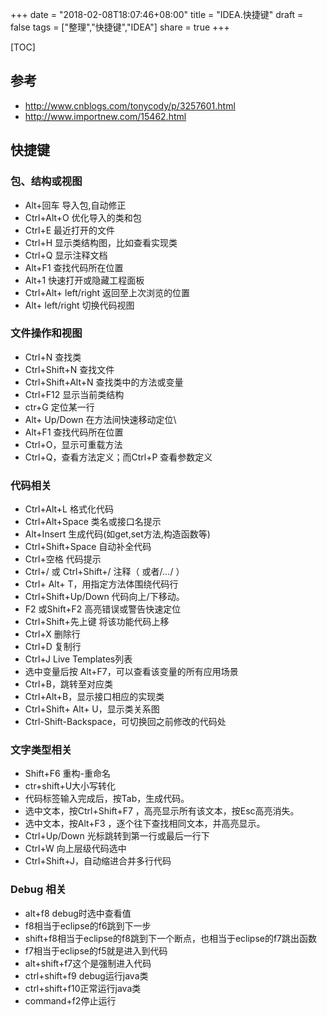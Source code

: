 +++
date = "2018-02-08T18:07:46+08:00"
title = "IDEA.快捷键"
draft = false
tags = ["整理","快捷键","IDEA"]
share = true
+++


[TOC]

## 参考
- http://www.cnblogs.com/tonycody/p/3257601.html
- http://www.importnew.com/15462.html


## 快捷键

### 包、结构或视图
- Alt+回车 导入包,自动修正
- Ctrl+Alt+O 优化导入的类和包
- Ctrl+E 最近打开的文件
- Ctrl+H 显示类结构图，比如查看实现类
- Ctrl+Q 显示注释文档
- Alt+F1 查找代码所在位置
- Alt+1 快速打开或隐藏工程面板
- Ctrl+Alt+ left/right 返回至上次浏览的位置
- Alt+ left/right 切换代码视图

### 文件操作和视图
- Ctrl+N   查找类
- Ctrl+Shift+N 查找文件
- Ctrl+Shift+Alt+N 查找类中的方法或变量
- Ctrl+F12 显示当前类结构
- ctr+G 定位某一行
- Alt+ Up/Down 在方法间快速移动定位\
- Alt+F1 查找代码所在位置
- Ctrl+O，显示可重载方法
- Ctrl+Q，查看方法定义；而Ctrl+P 查看参数定义

### 代码相关
- Ctrl+Alt+L  格式化代码
- Ctrl+Alt+Space 类名或接口名提示
- Alt+Insert 生成代码(如get,set方法,构造函数等)
- Ctrl+Shift+Space 自动补全代码
- Ctrl+空格 代码提示
- Ctrl+/ 或 Ctrl+Shift+/  注释（ 或者/*...*/ ）
- Ctrl+ Alt+ T，用指定方法体围绕代码行
- Ctrl+Shift+Up/Down 代码向上/下移动。
- F2 或Shift+F2 高亮错误或警告快速定位
- Ctrl+Shift+先上键 将该功能代码上移
- Ctrl+X 删除行
- Ctrl+D 复制行
- Ctrl+J Live Templates列表
- 选中变量后按 Alt+F7，可以查看该变量的所有应用场景
- Ctrl+B，跳转至对应类
- Ctrl+Alt+B，显示接口相应的实现类
- Ctrl+Shift+ Alt+ U，显示类关系图
- Ctrl-Shift-Backspace，可切换回之前修改的代码处

### 文字类型相关
- Shift+F6  重构-重命名
- ctr+shift+U大小写转化
- 代码标签输入完成后，按Tab，生成代码。
- 选中文本，按Ctrl+Shift+F7 ，高亮显示所有该文本，按Esc高亮消失。
- 选中文本，按Alt+F3 ，逐个往下查找相同文本，并高亮显示。
- Ctrl+Up/Down 光标跳转到第一行或最后一行下
- Ctrl+W 向上层级代码选中
- Ctrl+Shift+J，自动缩进合并多行代码

### Debug 相关
- alt+f8 debug时选中查看值
- f8相当于eclipse的f6跳到下一步
- shift+f8相当于eclipse的f8跳到下一个断点，也相当于eclipse的f7跳出函数
- f7相当于eclipse的f5就是进入到代码
- alt+shift+f7这个是强制进入代码
- ctrl+shift+f9 debug运行java类
- ctrl+shift+f10正常运行java类
- command+f2停止运行
